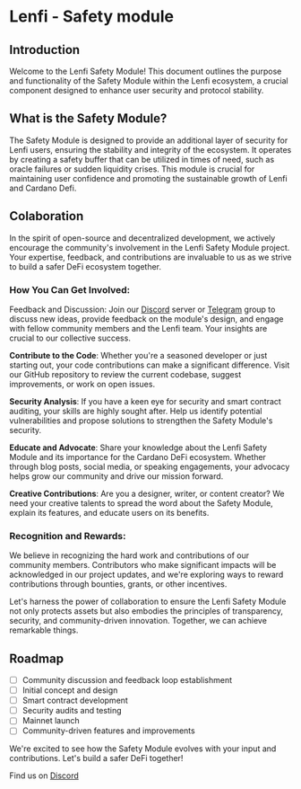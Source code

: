 # Lenfi - Safety module


## Introduction
Welcome to the Lenfi Safety Module! This document outlines the purpose and functionality of the Safety Module within the Lenfi ecosystem, a crucial component designed to enhance user security and protocol stability.


## What is the Safety Module?
The Safety Module is designed to provide an additional layer of security for Lenfi users, ensuring the stability and integrity of the ecosystem. It operates by creating a safety buffer that can be utilized in times of need, such as oracle failures or sudden liquidity crises. This module is crucial for maintaining user confidence and promoting the sustainable growth of Lenfi and Cardano Defi.


## Colaboration
In the spirit of open-source and decentralized development, we actively encourage the community's involvement in the Lenfi Safety Module project. Your expertise, feedback, and contributions are invaluable to us as we strive to build a safer DeFi ecosystem together.

### How You Can Get Involved:
Feedback and Discussion: Join our [Discord](https://discord.gg/KJar6k85)
 server or [Telegram](hhttps://t.me/lenficommunity)
 group to discuss new ideas, provide feedback on the module's design, and engage with fellow community members and the Lenfi team. Your insights are crucial to our collective success.

__Contribute to the Code__: Whether you're a seasoned developer or just starting out, your code contributions can make a significant difference. Visit our GitHub repository to review the current codebase, suggest improvements, or work on open issues.

__Security Analysis__: If you have a keen eye for security and smart contract auditing, your skills are highly sought after. Help us identify potential vulnerabilities and propose solutions to strengthen the Safety Module's security.

__Educate and Advocate__: Share your knowledge about the Lenfi Safety Module and its importance for the Cardano DeFi ecosystem. Whether through blog posts, social media, or speaking engagements, your advocacy helps grow our community and drive our mission forward.

__Creative Contributions__: Are you a designer, writer, or content creator? We need your creative talents to spread the word about the Safety Module, explain its features, and educate users on its benefits.


### Recognition and Rewards:
We believe in recognizing the hard work and contributions of our community members. Contributors who make significant impacts will be acknowledged in our project updates, and we're exploring ways to reward contributions through bounties, grants, or other incentives.

Let's harness the power of collaboration to ensure the Lenfi Safety Module not only protects assets but also embodies the principles of transparency, security, and community-driven innovation. Together, we can achieve remarkable things.

## Roadmap

- [ ] Community discussion and feedback loop establishment
- [ ] Initial concept and design
- [ ] Smart contract development
- [ ] Security audits and testing
- [ ] Mainnet launch
- [ ] Community-driven features and improvements

We're excited to see how the Safety Module evolves with your input and contributions. Let's build a safer DeFi together!


Find us on [Discord](https://discord.gg/KJar6k85)
